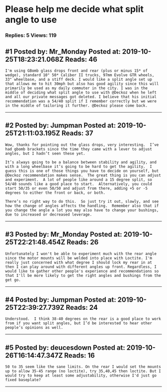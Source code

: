 # Please help me decide what split angle to use

### Replies: 5 Views: 119

## \#1 Posted by: Mr_Monday Posted at: 2019-10-25T18:23:21.068Z Reads: 46

```
I'm using GBomb glass drops front and rear (plus or minus 15* of wedge), standard 10" 50* Caliber II trucks, 97mm Evolve GTR wheels, 33" wheelbase, and a stiff deck. I would like a split angle set up that allows me to hit 30mph but also has good agility since this will primarily be used as my daily commuter in the city. I was in the middle of deciding what split angle to use with @Deckoz when he left  and all our private messages got deleted. I believe that his initial recommendation was a 54/40 split if I remember correctly but we were in the middle of tailoring it further. @Deckoz please come back.
```

---
## \#2 Posted by: Jumpman Posted at: 2019-10-25T21:11:03.195Z Reads: 37

```
Wow, thanks for pointing out the glass drops, very interesting.  I’ve had gbomb brackets since the time they came with a lever to adjust angles, but I hadn’t seen these yet.

It’s always going to be a balance between stability and agility, and with a long wheelbase it’s going to be hard to get the agility.  I guess this is one of those things you have to decide on yourself, but @Deckoz recommendation makes sense.  The great thing is you can adjust and experiment.  A lot of people like around a 15 degree split, so 54/40 sounds like a good place to start.  Alternatively, you could start 50/35 or even 50/50 and adjust from there, adding +5 or -5 degrees to either the front or back, or both.  

There’s no right way to do this.  So just try it out, slowly, and see how the change of angles affects the handling.  Remember also that if you change the angle a lot you may also have to change your bushings, due to increased or decreased leverage.
```

---
## \#3 Posted by: Mr_Monday Posted at: 2019-10-25T22:21:48.454Z Reads: 26

```
Unfortunately I won't be able to experiment much with the rear angle since the motor mounts will be welded into place with Loctite. I'm really just concerned with what degree I should lock my rear in at then I can play around with different angles up front. Regardless, I would like to gather other people's experience and recommendations so that I'll be more likely to get the right angles and bushings from the get go.
```

---
## \#4 Posted by: Jumpman Posted at: 2019-10-25T22:39:27.739Z Reads: 24

```
Understood.  I think 38-40 degrees on the rear is a good place to work from if you want split angles, but I’d be interested to hear other people’s opinions as well.
```

---
## \#5 Posted by: deucesdown Posted at: 2019-10-26T16:14:47.347Z Reads: 16

```
50 to 35 seem like the sane limits. On the rear I would set the mounts up to allow 35-45 range (no loctite), try 35,40,45 then loctite. But I would try to keep at least some adjustability, otherwise I'd just go fixed baseplate?
```

---
